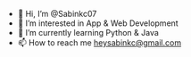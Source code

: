 - 👋 Hi, I’m @Sabinkc07
- 👀 I’m interested in App & Web Development 
- 🌱 I’m currently learning Python & Java 
-  📫 How to reach me heysabinkc@gmail.com

<!---
Sabinkc07/Sabinkc07 is a ✨ special ✨ repository because its `README.md` (this file) appears on your GitHub profile.
You can click the Preview link to take a look at your changes.
--->
